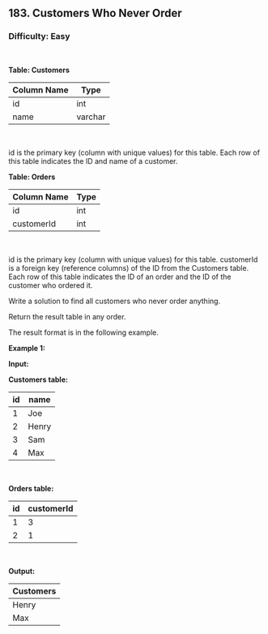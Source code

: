 ## 183. Customers Who Never Order
### Difficulty: Easy
<br>


**Table: Customers**

| Column Name | Type    |
|-------------|---------|
| id          | int     |
| name        | varchar |
<br>

id is the primary key (column with unique values) for this table.
Each row of this table indicates the ID and name of a customer.






**Table: Orders**

| Column Name | Type |
|-------------|------|
| id          | int  |
| customerId  | int  |
<br>

id is the primary key (column with unique values) for this table.
customerId is a foreign key (reference columns) of the ID from the Customers table.
Each row of this table indicates the ID of an order and the ID of the customer who ordered it.




Write a solution to find all customers who never order anything.

Return the result table in any order.

The result format is in the following example.


**Example 1:**

**Input:** 


**Customers table:**


| id | name  |
|----|-------|
| 1  | Joe   |
| 2  | Henry |
| 3  | Sam   |
| 4  | Max   |
<br>



**Orders table:**


| id | customerId |
|----|------------|
| 1  | 3          |
| 2  | 1          |
<br>

**Output:** 


| Customers |
|-----------|
| Henry     |
| Max       |
<br>


